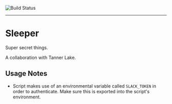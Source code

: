![Build Status](https://travis-ci.org/Jakeand3rson/sleeper.svg?branch=tlake/ci)

---

# Sleeper
Super secret things.

A collaboration with Tanner Lake.

## Usage Notes
- Script makes use of an environmental variable called `SLACK_TOKEN` in order
to authenticate. Make sure this is exported into the script's environment.
